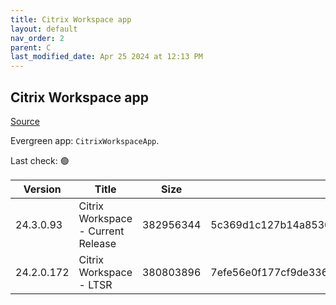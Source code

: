 ```yaml
---
title: Citrix Workspace app
layout: default
nav_order: 2
parent: C
last_modified_date: Apr 25 2024 at 12:13 PM
---
```


## Citrix Workspace app

[Source](https://www.citrix.com/downloads/workspace-app/)

Evergreen app: `CitrixWorkspaceApp`. 

Last check: 🟢

| Version    | Title                              | Size      | Hash                                                             | Date       | Stream  | URI                                                                                                                                                                                                            |
| ---------- | ---------------------------------- | --------- | ---------------------------------------------------------------- | ---------- | ------- | -------------------------------------------------------------------------------------------------------------------------------------------------------------------------------------------------------------- |
| 24.3.0.93  | Citrix Workspace - Current Release | 382956344 | 5c369d1c127b14a8530b7441a6d3ec49c681fe672e8447c63ecf453cf8b87237 | 04/25/2024 | Current | [https://downloadplugins.citrix.com/ReceiverUpdates/Prod/Receiver/Win/CitrixWorkspaceApp24.3.0.93.exe](https://downloadplugins.citrix.com/ReceiverUpdates/Prod/Receiver/Win/CitrixWorkspaceApp24.3.0.93.exe)   |
| 24.2.0.172 | Citrix Workspace - LTSR            | 380803896 | 7efe56e0f177cf9de336fa48daa8b6461080909fd37f7d550fd4f313221091b8 | 04/10/2024 | LTSR    | [https://downloadplugins.citrix.com/ReceiverUpdates/Prod/Receiver/Win/CitrixWorkspaceApp24.2.0.172.exe](https://downloadplugins.citrix.com/ReceiverUpdates/Prod/Receiver/Win/CitrixWorkspaceApp24.2.0.172.exe) |
